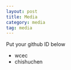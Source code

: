 ```yaml
---
layout: post 
title: Media 
category: media
tag: media
---
```


Put your github ID below

 * wcec
 * chishuchen 
